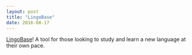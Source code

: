 ```yaml
---
layout: post
title: "LingoBase"
date: 2016-08-17
---
```


<a href="http://lingobase.mod.bz/">LingoBase</a>! A tool for those looking to study and learn a new language at their own pace.
